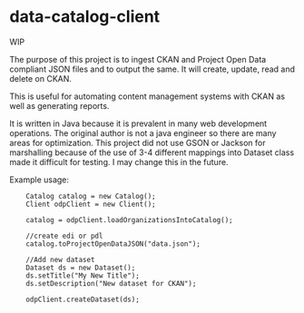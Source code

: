 data-catalog-client
===================
WIP

The purpose of this project is to ingest CKAN and Project Open Data compliant JSON files and to output the same.  It will create, update, read and delete on CKAN.  

This is useful for automating content management systems with CKAN as well as generating reports.

It is written in Java because it is prevalent in many web development operations.  The original author is not a java engineer so there are many areas for optimization.  This project did not use GSON or Jackson for marshalling because of the use of 3-4 different mappings into Dataset class made it difficult for testing.  I may change this in the future.

Example usage:

    	Catalog catalog = new Catalog();
    	Client odpClient = new Client();
 
    	catalog = odpClient.loadOrganizationsIntoCatalog();
    	
    	//create edi or pdl
    	catalog.toProjectOpenDataJSON("data.json");
    	
    	//Add new dataset
    	Dataset ds = new Dataset();
    	ds.setTitle("My New Title");
    	ds.setDescription("New dataset for CKAN");
    	
    	odpClient.createDataset(ds);
